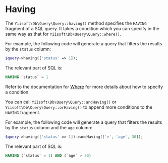 # Having

The `Yiisoft\Db\Query\Query::having()` method specifies the `HAVING` fragment of a SQL query.
It takes a condition which you can specify in the same way as that for `Yiisoft\Db\Query\Query::where()`.

For example, the following code will generate a query that filters the results by the `status` column:

```php
$query->having(['status' => 1]);
```

The relevant part of SQL is:

```sql
HAVING `status` = 1
```

Refer to the documentation for [Where](/docs/guide/en/query/where.md) for more details about how to specify a condition.

You can call `Yiisoft\Db\Query\Query::andHaving()` or `Yiisoft\Db\Query\Query::orHaving()` to append more conditions
to the `HAVING` fragment.

For example, the following code will generate a query that filters the results by the `status` column and the `age`
column:

```php
$query->having(['status' => 1])->andHaving(['>', 'age', 30]);
```

The relevant part of SQL is:

```sql
HAVING (`status` = 1) AND (`age` > 30)
```
